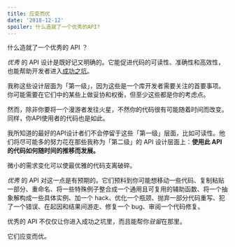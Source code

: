 ```yaml
---
title: 应变而优
date: '2018-12-12'
spoiler: 什么造就了一个优秀的API?
---
```


什么造就了一个优秀的 API ？

*优秀* 的 API 设计是既好记又明确的。它能促进代码的可读性、准确性和高效性，也能帮助开发者进入[成功之坑](https://blog.codinghorror.com/falling-into-the-pit-of-success/)。

我称这些设计层面为「第一级」，因为这些是一个库开发者需要关注的首要事项。你可能需要在它们中的某些上做妥协和权衡，但至少这些都是你的考虑点。

然而，除非你要将一个漫游者发往火星，不然你的代码很有可能随着时间而改变。同样，你API使用者的代码也是如此。

我所知道的最好的API设计者们不会停留于这些「第一级」层面，比如可读性。他们将尽可能多的努力花在那些我称为「第二级」的 API 设计层面上：**使用此 API 的代码如何随时间的推移而发展。**

微小的需求变化可以使最优雅的代码支离破碎。

*优秀* 的 API 对这一点是有预期的。它们预料到你可能想移动一些代码、复制粘贴一部分、重命名、将一些特殊例子整合成一个通用且可复用的辅助函数、将一个抽象解构成一些具体实例、加一个 hack、优化一个瓶颈、抛弃一部分代码重写、犯了一个错误、在起因和结果间游走、修复一个 bug、审阅一个代码修复。

优秀的 API 不仅仅让你进入成功之坑里，而且能帮你*驻留*在那里。

它们应变而优。
